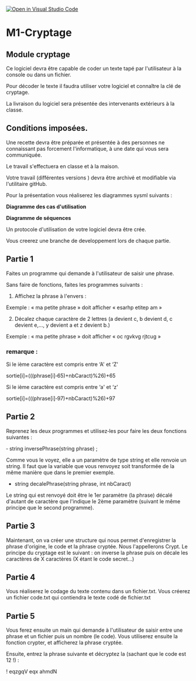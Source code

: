 [![Open in Visual Studio Code](https://classroom.github.com/assets/open-in-vscode-718a45dd9cf7e7f842a935f5ebbe5719a5e09af4491e668f4dbf3b35d5cca122.svg)](https://classroom.github.com/online_ide?assignment_repo_id=13177475&assignment_repo_type=AssignmentRepo)
# M1-Cryptage

## Module cryptage

Ce logiciel devra être capable de coder un texte tapé par l'utilisateur à la console ou dans un fichier.

Pour décoder le texte il faudra utiliser votre logiciel et connaître la clé de cryptage.

La livraison du logiciel sera présentée des intervenants extérieurs à la classe.

## Conditions imposées.


Une recette devra être préparée et présentée à des personnes ne connaissant pas forcement l'informatique, à une date qui vous sera communiquée.

Le travail s'effectuera en classe et à la maison.

Votre travail (différentes versions ) devra être archivé et modifiable via l'utilitaire gitHub.

Pour la présentation vous réaliserez les diagrammes sysml suivants :

**Diagramme des cas d'utilisation** 

**Diagramme de séquences**

Un protocole d'utilisation de votre logiciel devra être crée.

Vous creerez une branche de developpement lors de chaque partie.

## Partie 1

Faites un programme qui demande à l'utilisateur de saisir une phrase. 

Sans faire de fonctions, faites les programmes suivants :

1) Affichez la phrase à l'envers :

Exemple : « ma petite phrase » doit afficher « esarhp etitep am »

2) Décalez chaque caractère de 2 lettres (a devient c, b devient d, c devient e,..., y devient a et z devient b.)

Exemple : « ma petite phrase » doit afficher « oc rgvkvg rjtcug »

### remarque :
Si le ième caractère est compris entre ‘A' et ‘Z'

sortie[i]=(((phrase[i]‐65)+nbCaract)%26)+65

Si le ième caractère est compris entre ‘a' et ‘z'

sortie[i]=(((phrase[i]‐97)+nbCaract)%26)+97

## Partie 2

Reprenez les deux programmes et utilisez‐les pour faire les deux fonctions suivantes :

‐ string inversePhrase(string phrase) ;

Comme vous le voyez, elle a un paramètre de type string et elle renvoie un string. Il faut que la variable que vous renvoyez soit transformée de la même manière que dans le premier exemple.

- string decalePhrase(string phrase, int nbCaract)

Le string qui est renvoyé doit être le 1er paramètre (la phrase) décalé d'autant de caractère que l'indique le 2ème paramètre (suivant le même principe que le second programme). 

## Partie 3

Maintenant, on va créer une structure qui nous permet d'enregistrer la phrase d'origine, le code et la phrase cryptée. Nous l'appellerons Crypt. Le principe du cryptage est le suivant : on inverse la phrase puis on décale les caractères de X caractères (X étant le code secret...)

## Partie 4

Vous réaliserez le codage du texte contenu dans un fichier.txt. Vous créerez un fichier code.txt qui contiendra le texte codé de fichier.txt

## Partie 5

Vous ferez ensuite un main qui demande à l'utilisateur de saisir entre une phrase et un fichier puis un nombre (le code). Vous utiliserez ensuite la fonction crypter, et afficherez la phrase cryptée.

Ensuite, entrez la phrase suivante et décryptez la (sachant que le code est 12 !) :

! eqzgqV eqx ahmdN


